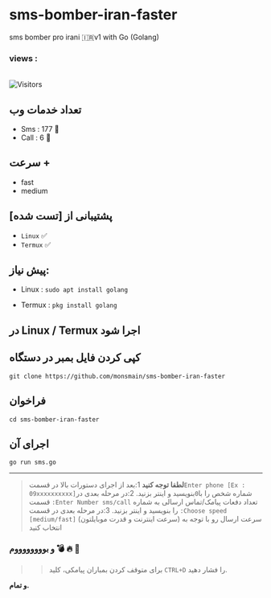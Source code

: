 # sms-bomber-iran-faster
sms bomber pro irani 🇮🇷v1 with Go (Golang)


<h3>views :</h3> <br>
<img src="https://profile-counter.glitch.me/monsmain/count.svg" alt="Visitors">


## تعداد خدمات وب

- Sms : 177 🧨
- Call : 6 🧨

## سرعت +
- fast
- medium

## پشتیبانی از [تست شده]
- `Linux` ✅
- `Termux` ✅

## پیش نیاز:

- Linux : `sudo apt install golang `

- Termux : `pkg install golang `


## در Linux / Termux اجرا شود


## کپی کردن فایل بمبر در دستگاه

```
git clone https://github.com/monsmain/sms-bomber-iran-faster
```
## فراخوان
```
cd sms-bomber-iran-faster
```
## اجرای آن
```
go run sms.go
```
---

>  **لطفا توجه کنید**
>1:بعد از اجرای دستورات بالا در قسمت`Enter phone [Ex : 09xxxxxxxxxx]`شماره شخص را با` 0 `بنویسید و اینتر بزنید.
>2:در مرحله بعدی در قسمت `:Enter Number sms/call` تعداد دفعات پیامک/تماس ارسالی به شماره را بنویسید و اینتر بزنید.
>3:در مرحله بعدی در قسمت `:Choose speed [medium/fast]` سرعت ارسال رو با توجه به (سرعت اینترنت و قدرت موبایلتون) انتخاب کنید 
### و بووووووووم :bomb: :fire: :ghost:
> > برای متوقف کردن بمباران پیامکی، کلید `CTRL+D` را فشار دهید.


**و تمام.** 
